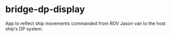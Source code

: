 # bridge-dp-display
App to reflect ship movements commanded from ROV Jason van to the host ship's DP system.
